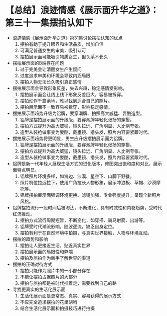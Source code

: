 # 【总结】浪迹情感《展示面升华之道》：第三十一集摆拍认知下

-   浪迹情感《展示面升华之道》第31集讨论摆拍认知的优点
    1.  摆拍有助于提升眼界和生活品质，增加自信
    2.  可满足普通女生的审美，吸引认可
    3.  摆拍展示面可能吸引物质女生，但关系不长久
-   摆拍展示面的B端存在问题
    1.  过于完美会让清醒女生产生疑问
    2.  过度追求审美和环境会导致内涵局限
    3.  摆拍人物无法长久吸引真正感情
-   摆拍展示面会导致形象反差，失去兴趣，稳定感情受影响。
    1.  摆拍展示面会让线上线下形象反差巨大，容易被拆穿。
    2.  摆拍动作千篇余地，难以找到适合自己的照片。
    3.  摆拍展示面不一致容易被拆穿，影响稳定感情。
-   摆拍展示面趋势升级为铝牌，要穿潮牌、拍照高大威猛、耍酷造型。
    1.  铝牌是摆拍展示面的升级版，要穿潮牌年轻化张扬的穿搭。
    2.  摆拍方式提升为高大威猛，镜头拉远、广角明显、人比例夸张。
    3.  造型从装枪做事变为耍酷，戴墨镜、撸头发，照片内容要紧跟时代。
-   摆拍展示面趋势将更明显，男生应升级摆拍展示面为铝牌。
    1.  铝牌是摆拍展示面的升级版，要穿潮牌年轻化张扬的穿搭。
    2.  摆拍方式提升为高大威猛，镜头拉远、广角明显、人比例夸张。
    3.  造型从装枪做事变为耍酷，戴墨镜、撸头发，照片内容要紧跟时代。
-   铝牌是新一代年轻人展现生活方式的进化版本，修图突出饱和度和对比，展示面特点明显。
    1.  铝牌照片环境多样，如海边、沙漠、星空下、山脚下野餐。
    2.  照片机位拉远拉下，使用广角拉长人物形象，展示冲浪板、草帽、沙漠摩托等。
    3.  铝牌摆拍展示面强调环境更换、滤镜加强、专业强度提升，呈现全新照片风格。
-   铝牌摆拍流行一段时间后被淘汰，不断进化，具有时效性和内卷趋势，受时代红流推动。
    1.  摆拍方式流行周期短暂，不断变化，如穿搭、骑马射箭、出游等。
    2.  铝牌受时代潮流影响，随波逐流，缺乏自身定位。
    3.  摆拍有利于在自然环境中拍摄，与真实世界接触，人物与环境互动。
-   摆拍的趋势和影响
    1.  摆拍让人更接近生活，贴近真实世界
    2.  摆拍展示面的局限性和弊端
    3.  摆拍及旅拍作为新手了解世界的渠道
-   摆拍的正确对待方式
    1.  摆拍只能作为照片中的一小部分存在
    2.  不能让摆拍占据照片的大部分
    3.  摆拍与旅拍都是被时代推着走，需要找到自己的路
-   寻找更真实的生活化展示面
    1.  生活化展示面是更常态、真实、容易获得的展示方式
    2.  不应完全追求摆拍的花里胡哨
    3.  结合生活化展示面和拍摄技巧进行拍摄